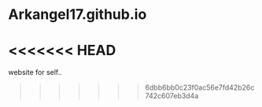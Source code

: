 # Arkangel17.github.io
<<<<<<< HEAD
=======
website for self..
>>>>>>> 6dbb6bb0c23f0ac56e7fd42b26c742c607eb3d4a
